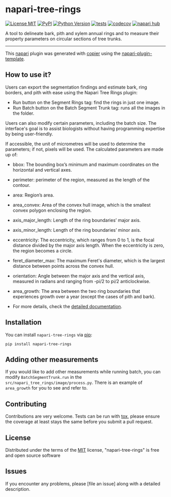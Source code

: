 # napari-tree-rings

[![License MIT](https://img.shields.io/pypi/l/napari-tree-rings.svg?color=green)](https://github.com/MontpellierRessourcesImagerie/napari-tree-rings/raw/main/LICENSE)
[![PyPI](https://img.shields.io/pypi/v/napari-tree-rings.svg?color=green)](https://pypi.org/project/napari-tree-rings)
[![Python Version](https://img.shields.io/pypi/pyversions/napari-tree-rings.svg?color=green)](https://python.org)
[![tests](https://github.com/MontpellierRessourcesImagerie/napari-tree-rings/workflows/tests/badge.svg)](https://github.com/MontpellierRessourcesImagerie/napari-tree-rings/actions)
[![codecov](https://codecov.io/gh/MontpellierRessourcesImagerie/napari-tree-rings/branch/main/graph/badge.svg)](https://codecov.io/gh/MontpellierRessourcesImagerie/napari-tree-rings)
[![napari hub](https://img.shields.io/endpoint?url=https://api.napari-hub.org/shields/napari-tree-rings)](https://napari-hub.org/plugins/napari-tree-rings)

A tool to delineate bark, pith and xylem annual rings and to measure their property parameters on circular sections of tree trunks.

----------------------------------

This [napari] plugin was generated with [copier] using the [napari-plugin-template].

<!--
Don't miss the full getting started guide to set up your new package:
https://github.com/napari/napari-plugin-template#getting-started

and review the napari docs for plugin developers:
https://napari.org/stable/plugins/index.html
-->

## How to use it?
Users can export the segmentation findings and estimate bark, ring borders, and pith with ease using the Napari Tree Rings plugin:
- Run button on the Segment Rings tag: find the rings in just one image.
- Run Batch button on the Batch Segment Trunk tag: runs all the images in the folder. 

Users can also modify certain parameters, including the batch size. The interface's goal is to assist biologists without having programming expertise by being user-friendly.

If accessible, the unit of micrometres will be used to determine the parameters; if not, pixels will be used. The calculated parameters are made up of:
- bbox: The bounding box’s minimum and maximum coordinates on the horizontal and vertical axes.
- perimeter: perimeter of the region, measured as the length of the contour.
- area: Region’s area.
- area_convex: Area of the convex hull image, which is the smallest convex polygon enclosing the region.
- axis_major_length: Length of the ring boundaries’ major axis.
- axis_minor_length: Length of the ring boundaries’ minor axis.
- eccentricity: The eccentricity, which ranges from 0 to 1, is the focal distance divided by the major axis length. When the eccentricity is zero, the region becomes a circle.
- feret_diameter_max: The maximum Feret's diameter, which is the largest distance between points across the convex hull.
- orientation: Angle between the major axis and the vertical axis, measured in radians and ranging from -pi/2 to pi/2 anticlockwise.
- area_growth: The area between the two ring boundaries that experiences growth over a year (except the cases of pith and bark).

- For more details, check the [detailed documentation](https://montpellierressourcesimagerie.github.io/napari-tree-rings).

## Installation

You can install `napari-tree-rings` via [pip]:

    pip install napari-tree-rings


## Adding other measurements
If you would like to add other measurements while running batch, you can modify `BatchSegmentTrunk.run` in the `src/napari_tree_rings/image/process.py`. There is an example of `area_growth` for you to see and refer to.


## Contributing

Contributions are very welcome. Tests can be run with [tox], please ensure
the coverage at least stays the same before you submit a pull request.

## License

Distributed under the terms of the [MIT] license,
"napari-tree-rings" is free and open source software

## Issues

If you encounter any problems, please [file an issue] along with a detailed description.

[napari]: https://github.com/napari/napari
[copier]: https://copier.readthedocs.io/en/stable/
[@napari]: https://github.com/napari
[MIT]: http://opensource.org/licenses/MIT
[BSD-3]: http://opensource.org/licenses/BSD-3-Clause
[GNU GPL v3.0]: http://www.gnu.org/licenses/gpl-3.0.txt
[GNU LGPL v3.0]: http://www.gnu.org/licenses/lgpl-3.0.txt
[Apache Software License 2.0]: http://www.apache.org/licenses/LICENSE-2.0
[Mozilla Public License 2.0]: https://www.mozilla.org/media/MPL/2.0/index.txt
[napari-plugin-template]: https://github.com/napari/napari-plugin-template

[napari]: https://github.com/napari/napari
[tox]: https://tox.readthedocs.io/en/latest/
[pip]: https://pypi.org/project/pip/
[PyPI]: https://pypi.org/
